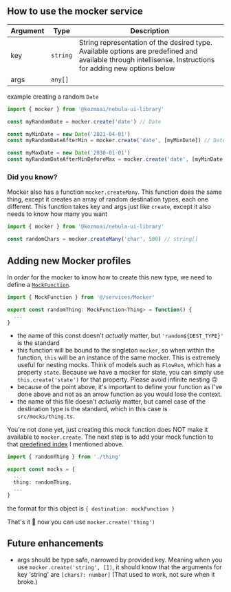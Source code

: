 ## How to use the mocker service ##

| Argument | Type | Description |
| -- | -- | -- |
| key | `string` | String representation of the desired type. Available options are predefined and available through intellisense. Instructions for adding new options below | 
| args | `any[]` | 

example creating a random `Date`
```ts
import { mocker } from '@kozmoai/nebula-ui-library'

const myRandomDate = mocker.create('date') // Date

const myMinDate = new Date('2021-04-01')
const myRandomDateAfterMin = mocker.create('date', [myMinDate]) // Date

const myMaxDate = new Date('2030-01-01')
const myRandomDateAfterMinBeforeMax = mocker.create('date', [myMinDate, myMaxDate]) // Date
```


### Did you know? ###
Mocker also has a function `mocker.createMany`. This function does the same thing, except it creates an array of random destination types, each one different. This function takes key and args just like `create`, except it also needs to know how many you want

```ts
import { mocker } from '@kozmoai/nebula-ui-library'

const randomChars = mocker.createMany('char', 500) // string[]
```

## Adding new Mocker profiles ##
In order for the mocker to know how to create this new type, we need to define a [`MockFunction`](https://github.com/kozmoai/nebula-ui-library/src/services/Mocker.ts).
```ts 
import { MockFunction } from '@/services/Mocker'

export const randomThing: MockFunction<Thing> = function() {
  ...
}
```
- the name of this const doesn't _actually_ matter, but `'random${DEST_TYPE}'` is the standard
- this function will be bound to the singleton `mocker`, so when within the function, `this` will be an instance of the same mocker. This is extremely useful for nesting mocks. Think of models such as `FlowRun`, which has a property `state`. Because we have a mocker for state, you can simply use `this.create('state')` for that property. Please avoid infinite nesting 🙃 
- because of the point above, it's important to define your function as I've done above and not as an arrow function as you would lose the context.
- the name of this file doesn't _actually_ matter, but camel case of the destination type is the standard, which in this case is `src/mocks/thing.ts`.

You're not done yet, just creating this mock function does NOT make it available to `mocker.create`. The next step is to add your mock function to that [predefined index](https://github.com/kozmoai/nebula-ui-library/src/mocks/index.ts) I mentioned above.

```ts
import { randomThing } from './thing'

export const mocks = {
  ...
  thing: randomThing,
  ...
}
```

the format for this object is `{ destination: mockFunction }`

That's it  🙌  now you can use `mocker.create('thing')`

## Future enhancements ##
- args should be type safe, narrowed by provided key. Meaning when you use `mocker.create('string', [])`, it should know that the arguments for key 'string' are `[chars?: number]` (That used to work, not sure when it broke.)
